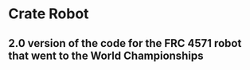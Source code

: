 # Crate Robot

## 2.0 version of the code for the FRC 4571 robot that went to the World Championships